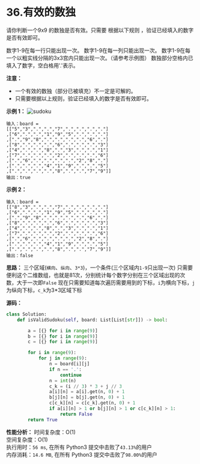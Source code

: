 # 36.有效的数独

请你判断一个9x9 的数独是否有效。只需要 根据以下规则 ，验证已经填入的数字是否有效即可。

数字1-9在每一行只能出现一次。
数字1-9在每一列只能出现一次。
数字1-9在每一个以粗实线分隔的3x3宫内只能出现一次。（请参考示例图）
数独部分空格内已填入了数字，空白格用'.'表示。

**注意：**

- 一个有效的数独（部分已被填充）不一定是可解的。
- 只需要根据以上规则，验证已经填入的数字是否有效即可。

**示例 1：**
![sudoku](https://blog-1257205512.cos.ap-shanghai.myqcloud.com/wp-content/uploads/2021/04/250px-sudoku-by-l2g-20050714svg.png "sudoku")
```code
输入：board = 
[["5","3",".",".","7",".",".",".","."]
,["6",".",".","1","9","5",".",".","."]
,[".","9","8",".",".",".",".","6","."]
,["8",".",".",".","6",".",".",".","3"]
,["4",".",".","8",".","3",".",".","1"]
,["7",".",".",".","2",".",".",".","6"]
,[".","6",".",".",".",".","2","8","."]
,[".",".",".","4","1","9",".",".","5"]
,[".",".",".",".","8",".",".","7","9"]]
输出：true
```

**示例 2：**
```code
输入：board = 
[["8","3",".",".","7",".",".",".","."]
,["6",".",".","1","9","5",".",".","."]
,[".","9","8",".",".",".",".","6","."]
,["8",".",".",".","6",".",".",".","3"]
,["4",".",".","8",".","3",".",".","1"]
,["7",".",".",".","2",".",".",".","6"]
,[".","6",".",".",".",".","2","8","."]
,[".",".",".","4","1","9",".",".","5"]
,[".",".",".",".","8",".",".","7","9"]]
输出：false
```

**思路：**
三个区域(`横向`、`纵向`、`3*3`)，一个条件(三个区域内`1-9`只出现一次)
只需要便利这个二维数组，也就是81次，分别统计每个数字分别在三个区域出现的次数，大于一次即`False`
现在只需要知道每次遍历需要用到的下标，`i`为横向下标，`j`为纵向下标，`c_k`为3*3区域下标

**源码：**
```python
class Solution:
    def isValidSudoku(self, board: List[List[str]]) -> bool:

        a = [{} for i in range(9)]
        b = [{} for i in range(9)]
        c = [{} for i in range(9)]

        for i in range(9):
            for j in range(9):
                n = board[i][j]
                if n == '.':
                    continue
                n = int(n)
                c_k = (i // 3) * 3 + j // 3
                a[i][n] = a[i].get(n, 0) + 1
                b[j][n] = b[j].get(n, 0) + 1
                c[c_k][n] = c[c_k].get(n, 0) + 1
                if a[i][n] > 1 or b[j][n] > 1 or c[c_k][n] > 1:
                    return False
        return True
```
**性能分析：**
时间复杂度：O(1)  
空间复杂度：O(1)  
执行用时：`56 ms`, 在所有 Python3 提交中击败了`43.13%`的用户  
内存消耗：`14.6 MB`, 在所有 Python3 提交中击败了`98.00%`的用户
